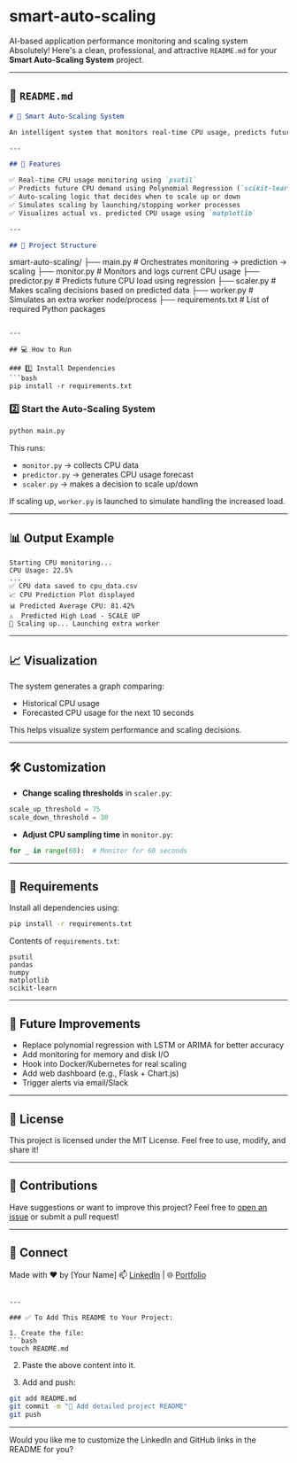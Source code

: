 # smart-auto-scaling
AI-based application performance monitoring and scaling system
Absolutely! Here's a clean, professional, and attractive `README.md` for your **Smart Auto-Scaling System** project.

---

## 📄 `README.md`

```markdown
# 🔁 Smart Auto-Scaling System

An intelligent system that monitors real-time CPU usage, predicts future load using machine learning (Polynomial Regression), and proactively makes scaling decisions based on forecasted demand patterns.

---

## 🚀 Features

✅ Real-time CPU usage monitoring using `psutil`  
✅ Predicts future CPU demand using Polynomial Regression (`scikit-learn`)  
✅ Auto-scaling logic that decides when to scale up or down  
✅ Simulates scaling by launching/stopping worker processes  
✅ Visualizes actual vs. predicted CPU usage using `matplotlib`

---

## 📂 Project Structure

```

smart-auto-scaling/
├── main.py          # Orchestrates monitoring → prediction → scaling
├── monitor.py       # Monitors and logs current CPU usage
├── predictor.py     # Predicts future CPU load using regression
├── scaler.py        # Makes scaling decisions based on predicted data
├── worker.py        # Simulates an extra worker node/process
├── requirements.txt # List of required Python packages

````

---

## 💻 How to Run

### 1️⃣ Install Dependencies
```bash
pip install -r requirements.txt
````

### 2️⃣ Start the Auto-Scaling System

```bash
python main.py
```

This runs:

* `monitor.py` → collects CPU data
* `predictor.py` → generates CPU usage forecast
* `scaler.py` → makes a decision to scale up/down

If scaling up, `worker.py` is launched to simulate handling the increased load.

---

## 📊 Output Example

```
Starting CPU monitoring...
CPU Usage: 22.5%
...
✅ CPU data saved to cpu_data.csv
📈 CPU Prediction Plot displayed
📊 Predicted Average CPU: 81.42%
⚠️  Predicted High Load - SCALE UP
🚀 Scaling up... Launching extra worker
```

---

## 📈 Visualization

The system generates a graph comparing:

* Historical CPU usage
* Forecasted CPU usage for the next 10 seconds

This helps visualize system performance and scaling decisions.

---

## 🛠️ Customization

* **Change scaling thresholds** in `scaler.py`:

```python
scale_up_threshold = 75
scale_down_threshold = 30
```

* **Adjust CPU sampling time** in `monitor.py`:

```python
for _ in range(60):  # Monitor for 60 seconds
```

---

## 📌 Requirements

Install all dependencies using:

```bash
pip install -r requirements.txt
```

Contents of `requirements.txt`:

```
psutil
pandas
numpy
matplotlib
scikit-learn
```

---

## 🧠 Future Improvements

* Replace polynomial regression with LSTM or ARIMA for better accuracy
* Add monitoring for memory and disk I/O
* Hook into Docker/Kubernetes for real scaling
* Add web dashboard (e.g., Flask + Chart.js)
* Trigger alerts via email/Slack

---

## 📄 License

This project is licensed under the MIT License.
Feel free to use, modify, and share it!

---

## 🙌 Contributions

Have suggestions or want to improve this project?
Feel free to [open an issue](https://github.com/<your-username>/smart-auto-scaling/issues) or submit a pull request!

---

## 🔗 Connect

Made with ❤️ by \[Your Name]
📫 [LinkedIn](https://linkedin.com/in/your-profile) | 🌐 [Portfolio](https://yourwebsite.com)

````

---

### ✅ To Add This README to Your Project:

1. Create the file:
```bash
touch README.md
````

2. Paste the above content into it.

3. Add and push:

```bash
git add README.md
git commit -m "📝 Add detailed project README"
git push
```

---

Would you like me to customize the LinkedIn and GitHub links in the README for you?
